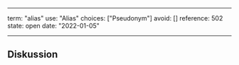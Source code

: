
---
term:      "alias"
use:       "Alias"
choices:   ["Pseudonym"]
avoid:     []
reference: 502        
state:     open
date:      "2022-01-05"

---

## Diskussion

